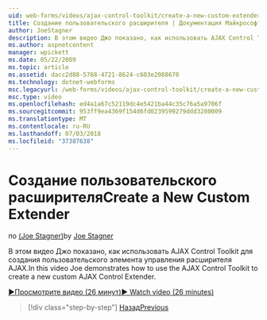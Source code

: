 ```yaml
---
uid: web-forms/videos/ajax-control-toolkit/create-a-new-custom-extender
title: Создание пользовательского расширителя | Документация Майкрософт
author: JoeStagner
description: В этом видео Джо показано, как использовать AJAX Control Toolkit для создания пользовательского элемента управления расширителя AJAX.
ms.author: aspnetcontent
manager: wpickett
ms.date: 05/22/2009
ms.topic: article
ms.assetid: dacc2d88-5768-4721-8624-c603e2088670
ms.technology: dotnet-webforms
msc.legacyurl: /web-forms/videos/ajax-control-toolkit/create-a-new-custom-extender
msc.type: video
ms.openlocfilehash: ed4a1a67c52119dc4e5421ba44c35c76a5a9706f
ms.sourcegitcommit: 953ff9ea4369f154d6fd0239599279ddd3280009
ms.translationtype: MT
ms.contentlocale: ru-RU
ms.lasthandoff: 07/03/2018
ms.locfileid: "37387638"
---
```

<a name="create-a-new-custom-extender"></a><span data-ttu-id="5c4f2-103">Создание пользовательского расширителя</span><span class="sxs-lookup"><span data-stu-id="5c4f2-103">Create a New Custom Extender</span></span>
====================
<span data-ttu-id="5c4f2-104">по [(Joe Stagner)](https://github.com/JoeStagner)</span><span class="sxs-lookup"><span data-stu-id="5c4f2-104">by [Joe Stagner](https://github.com/JoeStagner)</span></span>

<span data-ttu-id="5c4f2-105">В этом видео Джо показано, как использовать AJAX Control Toolkit для создания пользовательского элемента управления расширителя AJAX.</span><span class="sxs-lookup"><span data-stu-id="5c4f2-105">In this video Joe demonstrates how to use the AJAX Control Toolkit to create a new custom AJAX Control Extender.</span></span>

[<span data-ttu-id="5c4f2-106">&#9654;Просмотрите видео (26 минут)</span><span class="sxs-lookup"><span data-stu-id="5c4f2-106">&#9654; Watch video (26 minutes)</span></span>](https://channel9.msdn.com/Blogs/ASP-NET-Site-Videos/create-a-new-custom-extender)

> [!div class="step-by-step"]
> [<span data-ttu-id="5c4f2-107">Назад</span><span class="sxs-lookup"><span data-stu-id="5c4f2-107">Previous</span></span>](editor-control-custom.md)

